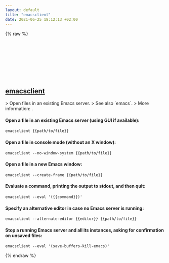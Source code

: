 ```yaml
---
layout: default
title: "emacsclient"
date: 2021-06-25 18:12:13 +02:00
---
```

{% raw %}
<h2 id="emacsclient">
  <a href="/en/common/emacsclient.html">emacsclient</a> <a href="#emacsclient"><svg class="icon">
    <use href="/assets/images/unicode_sprite.svg#link" />
  </svg></a>
</h2>
> Open files in an existing Emacs server.
> See also `emacs`.
> More information: <https://www.emacswiki.org/emacs/EmacsClient>.

#### Open a file in an existing Emacs server (using GUI if available):
```shell
emacsclient {{path/to/file}}
```
#### Open a file in console mode (without an X window):
```shell
emacsclient --no-window-system {{path/to/file}}
```
#### Open a file in a new Emacs window:
```shell
emacsclient --create-frame {{path/to/file}}
```
#### Evaluate a command, printing the output to stdout, and then quit:
```shell
emacsclient --eval '({{command}})'
```
#### Specify an alternative editor in case no Emacs server is running:
```shell
emacsclient --alternate-editor {{editor}} {{path/to/file}}
```
#### Stop a running Emacs server and all its instances, asking for confirmation on unsaved files:
```shell
emacsclient --eval '(save-buffers-kill-emacs)'
```
{% endraw %}